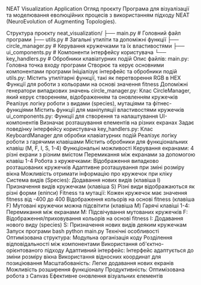 NEAT Visualization Application
Огляд проєкту
Програма для візуалізації та моделювання еволюційних процесів з використанням підходу NEAT (NeuroEvolution of Augmenting Topologies).

Структура проєкту
neat_visualization/
├── main.py                # Головний файл програми
├── utils.py               # Загальні утиліти та допоміжні функції
├── circle_manager.py      # Керування кружечками та їх властивостями
├── ui_components.py       # Компоненти інтерфейсу користувача
└── key_handlers.py        # Обробники клавіатурних подій
Опис файлів:
main.py:
Головна точка входу програми
Створює та керує основними компонентами програми
Ініціалізує інтерфейс та обробники подій
utils.py:
Містить утилітарні функції, такі як перетворення RGB в HEX
Функції для роботи з кольорами на основі значення fitness
Допоміжні генератори випадкових значень
circle_manager.py:
Клас CircleManager, який керує створенням, відображенням та оновленням кружечків
Реалізує логіку роботи з видами (species), мутаціями та фітнес-функціями
Містить функції для маніпуляції властивостями кружечків
ui_components.py:
Функції для створення та налаштування UI-компонентів
Визначає розташування елементів на різних екранах
Задає поведінку інтерфейсу користувача
key_handlers.py:
Клас KeyboardManager для обробки клавіатурних подій
Реалізує логіку роботи з гарячими клавішами
Містить обробники для функціональних клавіш (M, F, I, S, 1-4)
Функціональні можливості
Керування екранами:
4 різні екрани з різним вмістом
Перемикання між екранами за допомогою клавіш 1-4
Робота з кружечками:
Відображення випадково розташованих кружечків
Адаптивне розташування при зміні розміру вікна
Можливість отримати інформацію про кружечок при кліку
Система видів (Species):
Додавання нових видів (клавіша I)
Призначення видів кружечкам (клавіша S)
Різні види відображаються як різні форми (еліпси)
Fitness та мутації:
Кожен кружечок має значення fitness від -400 до 400
Відображення кольорів на основі fitness (клавіша F)
Мутовані кружечки можна підсвітити (клавіша M)
Гарячі клавіші
1-4: Перемикання між екранами
M: Підсвічування мутованих кружечків
F: Відображення/приховування кольорів на основі fitness
I: Додавання нового виду (species)
S: Призначення нових видів деяким кружечкам
Запуск програми
bash
python main.py
Технічні особливості
Оптимізована структура:
Модульна організація коду
Розділення відповідальності між компонентами
Використання об'єктно-орієнтованого підходу
Адаптивний інтерфейс:
Інтерфейс адаптується до зміни розміру вікна
Використання відносних координат для позиціювання
Масштабованість:
Легке додавання нових екранів
Можливість розширення функціоналу
Продуктивність:
Оптимізована робота з Canvas
Ефективне оновлення візуальних елементів
